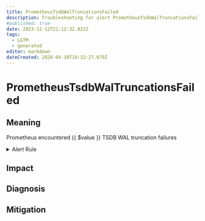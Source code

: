 ```yaml
---
title: PrometheusTsdbWalTruncationsFailed
description: Troubleshooting for alert PrometheusTsdbWalTruncationsFailed
#published: true
date: 2023-12-12T21:12:32.022Z
tags: 
  - LGTM
  - generated
editor: markdown
dateCreated: 2020-04-10T18:32:27.079Z
---
```


# PrometheusTsdbWalTruncationsFailed

## Meaning
[//]: # "Short paragraph that explains what the alert means"
Prometheus encountered {{ $value }} TSDB WAL truncation failures

<details>
  <summary>Alert Rule</summary>

{{% rule "prometheus-self-monitoring/prometheus-self-monitoring-internal.yml" "PrometheusTsdbWalTruncationsFailed" %}}

{{% comment %}}

```yaml
alert: PrometheusTsdbWalTruncationsFailed
expr: increase(prometheus_tsdb_wal_truncations_failed_total[1m]) > 0
for: 0m
labels:
    severity: critical
annotations:
    summary: Prometheus TSDB WAL truncations failed (instance {{ $labels.instance }})
    description: |-
        Prometheus encountered {{ $value }} TSDB WAL truncation failures
          VALUE = {{ $value }}
          LABELS = {{ $labels }}
    runbook: https://github.com/srerun/prometheus-alerts/blob/main/content/runbooks/prometheus-self-monitoring-internal/PrometheusTsdbWalTruncationsFailed.md

```

{{% /comment %}}

</details>


## Impact
[//]: # "What could / will happen if the alert is not addressed"



## Diagnosis
[//]: # "Steps to take to identify the cause of the problem"



## Mitigation
[//]: # "The steps necessary to resolve the alert"
